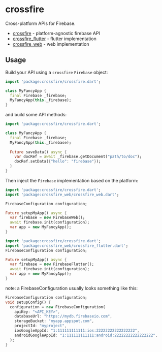 # crossfire

Cross-platform APIs for Firebase.  

- [crossfire](https://pub.dartlang.org/packages/crossfire) - platform-agnostic firebase API
- [crossfire_flutter](https://pub.dartlang.org/packages/crossfire_flutter) - flutter implementation
- [crossfire_web](https://pub.dartlang.org/packages/crossfire_web) - web implementation

## Usage

Build your API using a `crossfire` `Firebase` object:

```dart
import 'package:crossfire/crossfire.dart';

class MyFancyApp {
  final Firebase _firebase;  
  MyFancyApp(this._firebase);
}
``` 

and build some API methods:

```dart
import 'package:crossfire/crossfire.dart';

class MyFancyApp {
  final Firebase _firebase;  
  MyFancyApp(this._firebase);
  
  Future saveData() async {
    var docRef = await _firebase.getDocument("path/to/doc");
    docRef.setData({"hello": "firebase"});
  }
}
``` 

Then inject the `Firebase` implementation based on the platform:

```dart
import 'package:crossfire/crossfire.dart';
import 'package:crossfire_web/crossfire_web.dart';

FirebaseConfiguration configuration;

Future setupMyApp() async {
  var firebase = new FirebaseWeb();
  await firebase.init(configuration);
  var app = new MyFancyApp();
}
```

```dart
import 'package:crossfire/crossfire.dart';
import 'package:crossfire_web/crossfire_flutter.dart';
FirebaseConfiguration configuration;

Future setupMyApp() async {
  var firebase = new FirebaseFlutter();
  await firebase.init(configuration);
  var app = new MyFancyApp();
}
```

note: a FirebaseConfiguration usually looks something like this:

```dart
FirebaseConfiguration configuration;
void setupConfig() {
  configuration = new FirebaseConfiguration(
    apiKey: "<API_KEY>",
    databaseUrl: "https://mydb.firebaseio.com",
    storageBucket: "myapp.appspot.com",
    projectId: "myproject",
    iosGoogleAppId: "1:111111111111:ios:22222222222222222",
    androidGoogleAppId: "1:111111111111:android:22222222222222222",
  );
}
```
